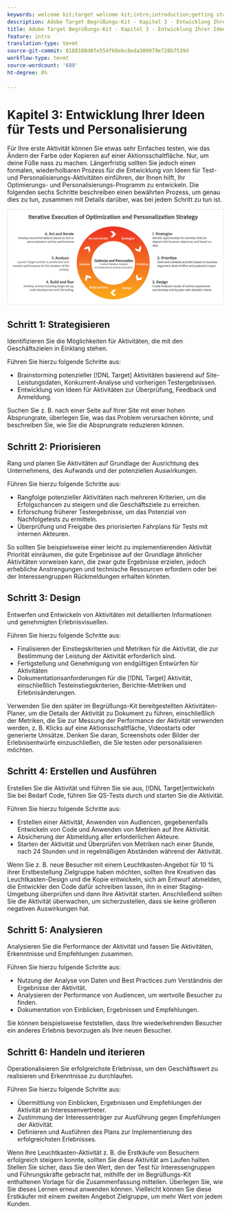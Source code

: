 ```yaml
---
keywords: welcome kit;target welcome kit;intro;introduction;getting started
description: Adobe Target Begrüßungs-Kit - Kapitel 3 - Entwicklung Ihrer Ideen zu Tests und Personalisierung
title: Adobe Target Begrüßungs-Kit - Kapitel 3 - Entwicklung Ihrer Ideen zu Tests und Personalisierung
feature: intro
translation-type: tm+mt
source-git-commit: 0188108d0fe554f60ebc8eda300979e720b7539d
workflow-type: tm+mt
source-wordcount: '689'
ht-degree: 0%

---
```



# Kapitel 3: Entwicklung Ihrer Ideen für Tests und Personalisierung

Für Ihre erste Aktivität können Sie etwas sehr Einfaches testen, wie das Ändern der Farbe oder Kopieren auf einer Aktionsschaltfläche. Nur, um deine Füße nass zu machen. Längerfristig sollten Sie jedoch einen formalen, wiederholbaren Prozess für die Entwicklung von Ideen für Test- und Personalisierungs-Aktivitäten einführen, der Ihnen hilft, Ihr Optimierungs- und Personalisierungs-Programm zu entwickeln. Die folgenden sechs Schritte beschreiben einen bewährten Prozess, um genau dies zu tun, zusammen mit Details darüber, was bei jedem Schritt zu tun ist.

![Diagramm Iterative Ausführung der Optimierungs- und Personalisierungsstrategie](/help/c-intro/assets/six-steps.png)

## Schritt 1: Strategisieren

Identifizieren Sie die Möglichkeiten für Aktivitäten, die mit den Geschäftszielen in Einklang stehen.

Führen Sie hierzu folgende Schritte aus:

* Brainstorming potenzieller [!DNL Target] Aktivitäten basierend auf Site-Leistungsdaten, Konkurrent-Analyse und vorherigen Testergebnissen.
* Entwicklung von Ideen für Aktivitäten zur Überprüfung, Feedback und Anmeldung.

Suchen Sie z. B. nach einer Seite auf Ihrer Site mit einer hohen Absprungrate, überlegen Sie, was das Problem verursachen könnte, und beschreiben Sie, wie Sie die Absprungrate reduzieren können.

## Schritt 2: Priorisieren

Rang und planen Sie Aktivitäten auf Grundlage der Ausrichtung des Unternehmens, des Aufwands und der potenziellen Auswirkungen.

Führen Sie hierzu folgende Schritte aus:

* Rangfolge potenzieller Aktivitäten nach mehreren Kriterien, um die Erfolgschancen zu steigern und die Geschäftsziele zu erreichen.
* Erforschung früherer Testergebnisse, um das Potenzial von Nachfolgetests zu ermitteln.
* Überprüfung und Freigabe des priorisierten Fahrplans für Tests mit internen Akteuren.

So sollten Sie beispielsweise einer leicht zu implementierenden Aktivität Priorität einräumen, die gute Ergebnisse auf der Grundlage ähnlicher Aktivitäten vorweisen kann, die zwar gute Ergebnisse erzielen, jedoch erhebliche Anstrengungen und technische Ressourcen erfordern oder bei der Interessengruppen Rückmeldungen erhalten könnten.

## Schritt 3: Design

Entwerfen und Entwickeln von Aktivitäten mit detaillierten Informationen und genehmigten Erlebnisvisuellen.

Führen Sie hierzu folgende Schritte aus:

* Finalisieren der Einstiegskriterien und Metriken für die Aktivität, die zur Bestimmung der Leistung der Aktivität erforderlich sind.
* Fertigstellung und Genehmigung von endgültigen Entwürfen für Aktivitäten
* Dokumentationsanforderungen für die [!DNL Target] Aktivität, einschließlich Testeinstiegskriterien, Berichte-Metriken und Erlebnisänderungen.

Verwenden Sie den später im Begrüßungs-Kit bereitgestellten Aktivitäten-Planer, um die Details der Aktivität zu Dokument zu führen, einschließlich der Metriken, die Sie zur Messung der Performance der Aktivität verwenden werden, z. B. Klicks auf eine Aktionsschaltfläche, Videostarts oder generierte Umsätze. Denken Sie daran, Screenshots oder Bilder der Erlebnisentwürfe einzuschließen, die Sie testen oder personalisieren möchten.

## Schritt 4: Erstellen und Ausführen

Erstellen Sie die Aktivität und führen Sie sie aus, [!DNL Target]entwickeln Sie bei Bedarf Code, führen Sie QS-Tests durch und starten Sie die Aktivität.

Führen Sie hierzu folgende Schritte aus:

* Erstellen einer Aktivität, Anwenden von Audiencen, gegebenenfalls Entwickeln von Code und Anwenden von Metriken auf Ihre Aktivität.
* Absicherung der Abmeldung aller erforderlichen Akteure.
* Starten der Aktivität und Überprüfen von Metriken nach einer Stunde, nach 24 Stunden und in regelmäßigen Abständen während der Aktivität.

Wenn Sie z. B. neue Besucher mit einem Leuchtkasten-Angebot für 10 % ihrer Erstbestellung Zielgruppe haben möchten, sollten Ihre Kreativen das Leuchtkasten-Design und die Kopie entwickeln, sich am Entwurf abmelden, die Entwickler den Code dafür schreiben lassen, ihn in einer Staging-Umgebung überprüfen und dann Ihre Aktivität starten. Anschließend sollten Sie die Aktivität überwachen, um sicherzustellen, dass sie keine größeren negativen Auswirkungen hat.

## Schritt 5: Analysieren

Analysieren Sie die Performance der Aktivität und fassen Sie Aktivitäten, Erkenntnisse und Empfehlungen zusammen.

Führen Sie hierzu folgende Schritte aus:

* Nutzung der Analyse von Daten und Best Practices zum Verständnis der Ergebnisse der Aktivität.
* Analysieren der Performance von Audiencen, um wertvolle Besucher zu finden.
* Dokumentation von Einblicken, Ergebnissen und Empfehlungen.

Sie können beispielsweise feststellen, dass Ihre wiederkehrenden Besucher ein anderes Erlebnis bevorzugen als Ihre neuen Besucher.

## Schritt 6: Handeln und iterieren

Operationalisieren Sie erfolgreichste Erlebnisse, um den Geschäftswert zu realisieren und Erkenntnisse zu durchlaufen.

Führen Sie hierzu folgende Schritte aus:

* Übermittlung von Einblicken, Ergebnissen und Empfehlungen der Aktivität an Interessenvertreter.
* Zustimmung der Interessenträger zur Ausführung gegen Empfehlungen der Aktivität.
* Definieren und Ausführen des Plans zur Implementierung des erfolgreichsten Erlebnisses.

Wenn Ihre Leuchtkasten-Aktivität z. B. die Erstkäufe von Besuchern erfolgreich steigern konnte, sollten Sie diese Aktivität am Laufen halten. Stellen Sie sicher, dass Sie den Wert, den der Test für Interessengruppen und Führungskräfte gebracht hat, mithilfe der im Begrüßungs-Kit enthaltenen Vorlage für die Zusammenfassung mitteilen. Überlegen Sie, wie Sie dieses Lernen erneut anwenden können. Vielleicht können Sie diese Erstkäufer mit einem zweiten Angebot Zielgruppe, um mehr Wert von jedem Kunden.